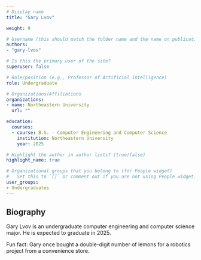 ```yaml
---
# Display name
title: "Gary Lvov"

weight: 9

# Username (this should match the folder name and the name on publications)
authors:
- "gary-lvov"

# Is this the primary user of the site?
superuser: false

# Role/position (e.g., Professor of Artificial Intelligence)
role: Undergraduate

# Organizations/Affiliations
organizations:
- name: Northeastern University
  url: ""

education:
  courses:
  - course: B.S. - Computer Engineering and Computer Science
    institution: Northeastern University 
    year: 2025

# Highlight the author in author lists? (true/false)
highlight_name: true

# Organizational groups that you belong to (for People widget)
#   Set this to `[]` or comment out if you are not using People widget.
user_groups:
- Undergraduates
---
```


## Biography

Gary Lvov is an undergraduate computer engineering and computer science major. He is expected to graduate in 2025.

Fun fact: Gary once bought a double-digit number of lemons for a robotics project from a convenience store.
